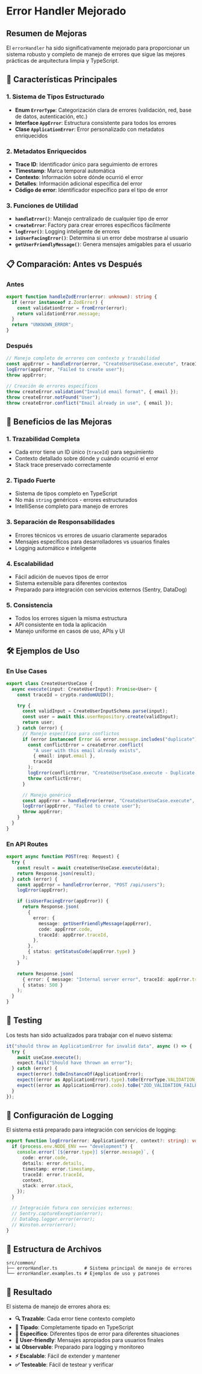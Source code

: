 # Error Handler Mejorado

## Resumen de Mejoras

El `errorHandler` ha sido significativamente mejorado para proporcionar un sistema robusto y completo de manejo de errores que sigue las mejores prácticas de arquitectura limpia y TypeScript.

## 🚀 Características Principales

### 1. **Sistema de Tipos Estructurado**

- **Enum `ErrorType`**: Categorización clara de errores (validación, red, base de datos, autenticación, etc.)
- **Interface `AppError`**: Estructura consistente para todos los errores
- **Clase `ApplicationError`**: Error personalizado con metadatos enriquecidos

### 2. **Metadatos Enriquecidos**

- **Trace ID**: Identificador único para seguimiento de errores
- **Timestamp**: Marca temporal automática
- **Contexto**: Información sobre dónde ocurrió el error
- **Detalles**: Información adicional específica del error
- **Código de error**: Identificador específico para el tipo de error

### 3. **Funciones de Utilidad**

- **`handleError()`**: Manejo centralizado de cualquier tipo de error
- **`createError`**: Factory para crear errores específicos fácilmente
- **`logError()`**: Logging inteligente de errores
- **`isUserFacingError()`**: Determina si un error debe mostrarse al usuario
- **`getUserFriendlyMessage()`**: Genera mensajes amigables para el usuario

## 📋 Comparación: Antes vs Después

### Antes

```typescript
export function handleZodError(error: unknown): string {
  if (error instanceof z.ZodError) {
    const validationError = fromError(error);
    return validationError.message;
  }
  return "UNKNOWN_ERROR";
}
```

### Después

```typescript
// Manejo completo de errores con contexto y trazabilidad
const appError = handleError(error, "CreateUserUseCase.execute", traceId);
logError(appError, "Failed to create user");
throw appError;

// Creación de errores específicos
throw createError.validation("Invalid email format", { email });
throw createError.notFound("User");
throw createError.conflict("Email already in use", { email });
```

## 🎯 Beneficios de las Mejoras

### 1. **Trazabilidad Completa**

- Cada error tiene un ID único (`traceId`) para seguimiento
- Contexto detallado sobre dónde y cuándo ocurrió el error
- Stack trace preservado correctamente

### 2. **Tipado Fuerte**

- Sistema de tipos completo en TypeScript
- No más `string` genéricos - errores estructurados
- IntelliSense completo para manejo de errores

### 3. **Separación de Responsabilidades**

- Errores técnicos vs errores de usuario claramente separados
- Mensajes específicos para desarrolladores vs usuarios finales
- Logging automático e inteligente

### 4. **Escalabilidad**

- Fácil adición de nuevos tipos de error
- Sistema extensible para diferentes contextos
- Preparado para integración con servicios externos (Sentry, DataDog)

### 5. **Consistencia**

- Todos los errores siguen la misma estructura
- API consistente en toda la aplicación
- Manejo uniforme en casos de uso, APIs y UI

## 🛠️ Ejemplos de Uso

### En Use Cases

```typescript
export class CreateUserUseCase {
  async execute(input: CreateUserInput): Promise<User> {
    const traceId = crypto.randomUUID();

    try {
      const validInput = CreateUserInputSchema.parse(input);
      const user = await this.userRepository.create(validInput);
      return user;
    } catch (error) {
      // Manejo específico para conflictos
      if (error instanceof Error && error.message.includes("duplicate")) {
        const conflictError = createError.conflict(
          "A user with this email already exists",
          { email: input.email },
          traceId
        );
        logError(conflictError, "CreateUserUseCase.execute - Duplicate user");
        throw conflictError;
      }

      // Manejo genérico
      const appError = handleError(error, "CreateUserUseCase.execute", traceId);
      logError(appError, "Failed to create user");
      throw appError;
    }
  }
}
```

### En API Routes

```typescript
export async function POST(req: Request) {
  try {
    const result = await createUserUseCase.execute(data);
    return Response.json(result);
  } catch (error) {
    const appError = handleError(error, "POST /api/users");
    logError(appError);

    if (isUserFacingError(appError)) {
      return Response.json(
        {
          error: {
            message: getUserFriendlyMessage(appError),
            code: appError.code,
            traceId: appError.traceId,
          },
        },
        { status: getStatusCode(appError.type) }
      );
    }

    return Response.json(
      { error: { message: "Internal server error", traceId: appError.traceId } },
      { status: 500 }
    );
  }
}
```

## 🧪 Testing

Los tests han sido actualizados para trabajar con el nuevo sistema:

```typescript
it("should throw an ApplicationError for invalid data", async () => {
  try {
    await useCase.execute();
    expect.fail("Should have thrown an error");
  } catch (error) {
    expect(error).toBeInstanceOf(ApplicationError);
    expect((error as ApplicationError).type).toBe(ErrorType.VALIDATION_ERROR);
    expect((error as ApplicationError).code).toBe("ZOD_VALIDATION_FAILED");
  }
});
```

## 🔧 Configuración de Logging

El sistema está preparado para integración con servicios de logging:

```typescript
export function logError(error: ApplicationError, context?: string): void {
  if (process.env.NODE_ENV === "development") {
    console.error(`[${error.type}] ${error.message}`, {
      code: error.code,
      details: error.details,
      timestamp: error.timestamp,
      traceId: error.traceId,
      context,
      stack: error.stack,
    });
  }

  // Integración futura con servicios externos:
  // Sentry.captureException(error);
  // DataDog.logger.error(error);
  // Winston.error(error);
}
```

## 📁 Estructura de Archivos

```
src/common/
├── errorHandler.ts          # Sistema principal de manejo de errores
└── errorHandler.examples.ts # Ejemplos de uso y patrones
```

## 🎉 Resultado

El sistema de manejo de errores ahora es:

- **🔍 Trazable**: Cada error tiene contexto completo
- **📝 Tipado**: Completamente tipado en TypeScript
- **🎯 Específico**: Diferentes tipos de error para diferentes situaciones
- **👤 User-friendly**: Mensajes apropiados para usuarios finales
- **📊 Observable**: Preparado para logging y monitoreo
- **⚡ Escalable**: Fácil de extender y mantener
- **✅ Testeable**: Fácil de testear y verificar
